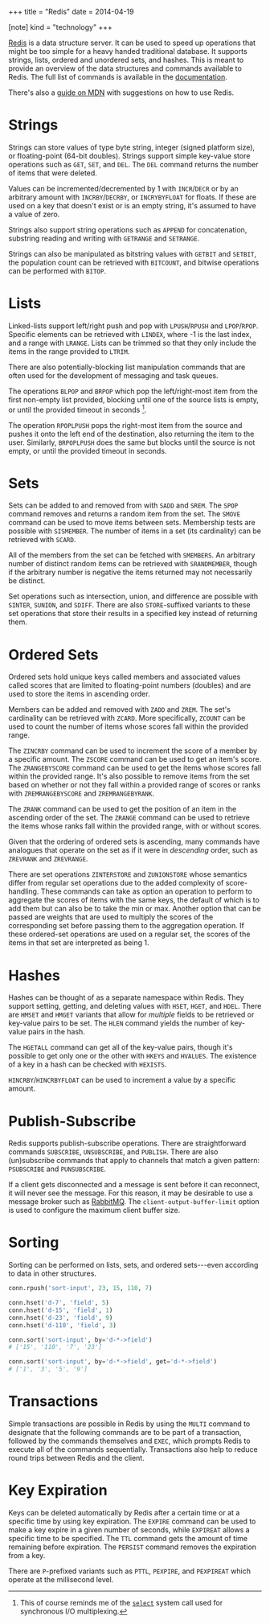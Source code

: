 +++
title = "Redis"
date = 2014-04-19

[note]
kind = "technology"
+++

[Redis] is a data structure server. It can be used to speed up operations that might be too simple for a heavy handed traditional database. It supports strings, lists, ordered and unordered sets, and hashes. This is meant to provide an overview of the data structures and commands available to Redis. The full list of commands is available in the [documentation].

[Redis]: http://redis.io
[documentation]: http://redis.io/commands

There's also a [guide on MDN] with suggestions on how to use Redis.

[guide on MDN]: https://developer.mozilla.org/en-US/docs/Mozilla/Redis_Tips

<nav id="toc"></nav>

# Strings

Strings can store values of type byte string, integer (signed platform size), or floating-point (64-bit doubles). Strings support simple key-value store operations such as `GET`, `SET`, and `DEL`. The `DEL` command returns the number of items that were deleted.

Values can be incremented/decremented by 1 with `INCR`/`DECR` or by an arbitrary amount with `INCRBY`/`DECRBY`, or `INCRYBYFLOAT` for floats. If these are used on a key that doesn't exist or is an empty string, it's assumed to have a value of zero.

Strings also support string operations such as `APPEND` for concatenation, substring reading and writing with `GETRANGE` and `SETRANGE`.

Strings can also be manipulated as bitstring values with `GETBIT` and `SETBIT`, the population count can be retrieved with `BITCOUNT`, and bitwise operations can be performed with `BITOP`.

# Lists

Linked-lists support left/right push and pop with `LPUSH`/`RPUSH` and `LPOP`/`RPOP`. Specific elements can be retrieved with `LINDEX`, where -1 is the last index, and a range with `LRANGE`. Lists can be trimmed so that they only include the items in the range provided to `LTRIM`.

There are also potentially-blocking list manipulation commands that are often used for the development of messaging and task queues.

The operations `BLPOP` and `BRPOP` which pop the left/right-most item from the first non-empty list provided, blocking until one of the source lists is empty, or until the provided timeout in seconds [^select].

[^select]: This of course reminds me of the [`select`] system call used for synchronous I/O multiplexing.

[`select`]: http://man7.org/linux/man-pages/man2/select.2.html

The operation `RPOPLPUSH` pops the right-most item from the source and pushes it onto the left end of the destination, also returning the item to the user. Similarly, `BRPOPLPUSH` does the same but blocks until the source is not empty, or until the provided timeout in seconds.

# Sets

Sets can be added to and removed from with `SADD` and `SREM`. The `SPOP` command removes and returns a random item from the set. The `SMOVE` command can be used to move items between sets. Membership tests are possible with `SISMEMBER`. The number of items in a set (its cardinality) can be retrieved with `SCARD`.

All of the members from the set can be fetched with `SMEMBERS`. An arbitrary number of distinct random items can be retrieved with `SRANDMEMBER`, though if the arbitrary number is negative the items returned may not necessarily be distinct.

Set operations such as intersection, union, and difference are possible with `SINTER`, `SUNION`, and `SDIFF`. There are also `STORE`-suffixed variants to these set operations that store their results in a specified key instead of returning them.

# Ordered Sets

Ordered sets hold unique keys called members and associated values called scores that are limited to floating-point numbers (doubles) and are used to store the items in ascending order.

Members can be added and removed with `ZADD` and `ZREM`. The set's cardinality can be retrieved with `ZCARD`. More specifically, `ZCOUNT` can be used to count the number of items whose scores fall within the provided range.

The `ZINCRBY` command can be used to increment the score of a member by a specific amount. The `ZSCORE` command can be used to get an item's score. The `ZRANGEBYSCORE` command can be used to get the items whose scores fall within the provided range. It's also possible to remove items from the set based on whether or not they fall within a provided range of scores or ranks with `ZREMRANGEBYSCORE` and `ZREMRANGEBYRANK`.

The `ZRANK` command can be used to get the position of an item in the ascending order of the set. The `ZRANGE` command can be used to retrieve the items whose ranks fall within the provided range, with or without scores.

Given that the ordering of ordered sets is ascending, many commands have analogues that operate on the set as if it were in _descending_ order, such as `ZREVRANK` and `ZREVRANGE`.

There are set operations `ZINTERSTORE` and `ZUNIONSTORE` whose semantics differ from regular set operations due to the added complexity of score-handling. These commands can take as option an operation to perform to aggregate the scores of items with the same keys, the default of which is to add them but can also be to take the min or max. Another option that can be passed are weights that are used to multiply the scores of the corresponding set before passing them to the aggregation operation. If these ordered-set operations are used on a regular set, the scores of the items in that set are interpreted as being 1.

# Hashes

Hashes can be thought of as a separate namespace within Redis. They support setting, getting, and deleting values with `HSET`, `HGET`, and `HDEL`. There are `HMSET` and `HMGET` variants that allow for _multiple_ fields to be retrieved or key-value pairs to be set. The `HLEN` command yields the number of key-value pairs in the hash.

The `HGETALL` command can get all of the key-value pairs, though it's possible to get only one or the other with `HKEYS` and `HVALUES`. The existence of a key in a hash can be checked with `HEXISTS`.

`HINCRBY`/`HINCRBYFLOAT` can be used to increment a value by a specific amount.

# Publish-Subscribe

Redis supports publish-subscribe operations. There are straightforward commands `SUBSCRIBE`, `UNSUBSCRIBE`, and `PUBLISH`. There are also (un)subscribe commands that apply to channels that match a given pattern: `PSUBSCRIBE` and `PUNSUBSCRIBE`.

If a client gets disconnected and a message is sent before it can reconnect, it will never see the message. For this reason, it may be desirable to use a message broker such as [RabbitMQ]. The `client-output-buffer-limit` option is used to configure the maximum client buffer size.

[RabbitMQ]: http://www.rabbitmq.com/

# Sorting

Sorting can be performed on lists, sets, and ordered sets---even according to data in other structures.

``` python
conn.rpush('sort-input', 23, 15, 110, 7)

conn.hset('d-7', 'field', 5)
conn.hset('d-15', 'field', 1)
conn.hset('d-23', 'field', 9)
conn.hset('d-110', 'field', 3)

conn.sort('sort-input', by='d-*->field')
# ['15', '110', '7', '23']

conn.sort('sort-input', by='d-*->field', get='d-*->field')
# ['1', '3', '5', '9']
```

# Transactions

Simple transactions are possible in Redis by using the `MULTI` command to designate that the following commands are to be part of a transaction, followed by the commands themselves and `EXEC`, which prompts Redis to execute all of the commands sequentially. Transactions also help to reduce round trips between Redis and the client.

# Key Expiration

Keys can be deleted automatically by Redis after a certain time or at a specific time by using key expiration. The `EXPIRE` command can be used to make a key expire in a given number of seconds, while `EXPIREAT` allows a specific time to be specified. The `TTL` command gets the amount of time remaining before expiration. The `PERSIST` command removes the expiration from a key.

There are `P`-prefixed variants such as `PTTL`, `PEXPIRE`, and `PEXPIREAT` which operate at the millisecond level.

